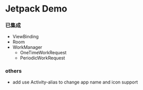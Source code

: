 # Jetpack Demo
### 已集成
- ViewBinding
- Room
- WorkManager
  - OneTimeWorkRequest
  - PeriodicWorkRequest

### others
- add use Activity-alias to change app name and icon support